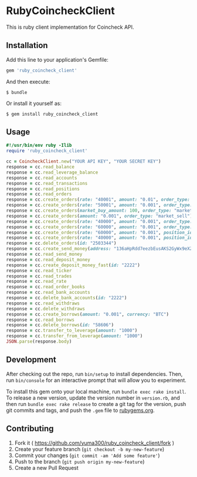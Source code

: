 # RubyCoincheckClient

This is ruby client implementation for Coincheck API.

## Installation

Add this line to your application's Gemfile:

```ruby
gem 'ruby_coincheck_client'
```

And then execute:

    $ bundle

Or install it yourself as:

    $ gem install ruby_coincheck_client

## Usage

```ruby
#!/usr/bin/env ruby -Ilib
require 'ruby_coincheck_client'

cc = CoincheckClient.new("YOUR API KEY", "YOUR SECRET KEY")
response = cc.read_balance
response = cc.read_leverage_balance
response = cc.read_accounts
response = cc.read_transactions
response = cc.read_positions
response = cc.read_orders
response = cc.create_orders(rate: "40001", amount: "0.01", order_type: "buy")
response = cc.create_orders(rate: "50001", amount: "0.001", order_type: "sell")
response = cc.create_orders(market_buy_amount: 100, order_type: "market_buy")
response = cc.create_orders(amount: "0.001", order_type: "market_sell")
response = cc.create_orders(rate: "40000", amount: "0.001", order_type: "leverage_buy")
response = cc.create_orders(rate: "60000", amount: "0.001", order_type: "leverage_sell")
response = cc.create_orders(rate: "60000", amount: "0.001", position_id: "2222", order_type: "close_long")
response = cc.create_orders(rate: "40000", amount: "0.001", position_id: "2222", order_type: "close_short")
response = cc.delete_orders(id: "2503344")
response = cc.create_send_money(address: "136aHpRdd7eezbEusAKS2GyWx9eXZsEuMz", amount: "0.0005")
response = cc.read_send_money
response = cc.read_deposit_money
response = cc.create_deposit_money_fast(id: "2222")
response = cc.read_ticker
response = cc.read_trades
response = cc.read_rate
response = cc.read_order_books
response = cc.read_bank_accounts
response = cc.delete_bank_accounts(id: "2222")
response = cc.read_withdraws
response = cc.delete_withdraws
response = cc.create_borrows(amount: "0.001", currency: "BTC")
response = cc.read_borrows
response = cc.delete_borrows(id: "58606")
response = cc.transfer_to_leverage(amount: "1000")
response = cc.transfer_from_leverage(amount: "1000")
JSON.parse(response.body)
```

## Development

After checking out the repo, run `bin/setup` to install dependencies. Then, run `bin/console` for an interactive prompt that will allow you to experiment.

To install this gem onto your local machine, run `bundle exec rake install`. To release a new version, update the version number in `version.rb`, and then run `bundle exec rake release` to create a git tag for the version, push git commits and tags, and push the `.gem` file to [rubygems.org](https://rubygems.org).

## Contributing

1. Fork it ( https://github.com/yuma300/ruby_coincheck_client/fork )
2. Create your feature branch (`git checkout -b my-new-feature`)
3. Commit your changes (`git commit -am 'Add some feature'`)
4. Push to the branch (`git push origin my-new-feature`)
5. Create a new Pull Request
